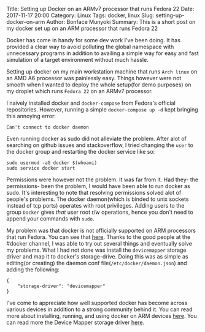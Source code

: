 Title: Setting up Docker on an ARMv7 processor that runs Fedora 22
Date: 2017-11-17 20:00
Category: Linux
Tags: docker, linux
Slug: setting-up-docker-on-arm
Author: Bonface Munyoki
Summary: This is a short post on my docker set up on an ARM processor that runs Fedora 22

Docker has come in handy for some dev work I've been doing. It has provided a clear way to avoid polluting the global namespace with unnecessary programs in addition to availing a simple way for easy and fast simulation of a target environment without much hassle.

Setting up docker on my main workstation machine that runs `Arch linux` on an AMD A6 processor was painlessly easy. Things however were not smooth when I wanted to deploy the whole setup(for demo purposes) on my droplet which runs `Fedora 22` on an ARMv7 processor.

I naively installed docker and `docker-compose` from Fedora's official repositories. However, running a simple `docker-compose up -d` kept bringing this annoying error:

```
Can't connect to docker daemon
```

Even running docker as sudo did not alleviate the problem. After alot of searching on github issues and stackoverflow, I tried changing the `user` to the docker group and restarting the docker service like so:

```
sudo usermod -aG docker $(whoami)
sudo service docker start
```

Permissions were however not the problem. It was far from it. Had they- the permissions- been the problem, I would have been able to run docker as sudo. It's interesting to note that resolving permissions solved alot of people's problems. The docker daemon(which is binded to unix sockets instead of tcp ports) operates with root privileges. Adding users to the group `Docker` gives *that* user root r/w operations, hence you don't need to append your commands with `sudo`.

My problem was that docker is not officially supported on ARM processors that run Fedora. You can see that [here](https://docs.docker.com/engine/installation/#server). Thanks to the good people at the #docker channel, I was able to try out several things and eventually solve my problems. What I had not done was install the `devicemapper` storage driver and map it to docker's storage-drive. Doing this was as simple as editing(or creating) the daemon conf file(`/etc/docker/daemon.json`) and adding the following:

```
{
    "storage-driver": "devicemapper"
}
```

I've come to appreciate how well supported docker has become across various devices in addition to a strong community behind it. You can read more about installing, running, and using docker on ARM devices [here](https://github.com/umiddelb/armhf/wiki/Installing,-running,-using-docker-on-armhf-(ARMv7)-devices#installing-docker-on-fedora-22-armhfp ). You can read more the Device Mapper storage driver [here](https://docs.docker.com/engine/userguide/storagedriver/device-mapper-driver/ ).
